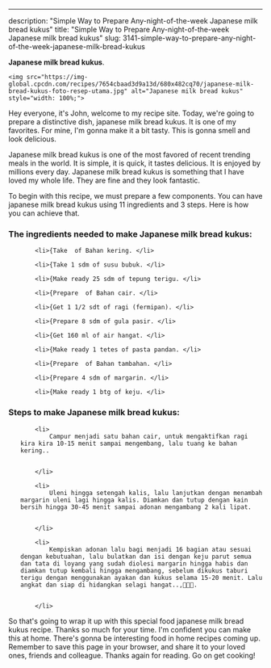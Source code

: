 ---
description: "Simple Way to Prepare Any-night-of-the-week Japanese milk bread kukus"
title: "Simple Way to Prepare Any-night-of-the-week Japanese milk bread kukus"
slug: 3141-simple-way-to-prepare-any-night-of-the-week-japanese-milk-bread-kukus

<p>
	<strong>Japanese milk bread kukus</strong>. 
	
</p>
<p>
	
	<img src="https://img-global.cpcdn.com/recipes/7654cbaad3d9a13d/680x482cq70/japanese-milk-bread-kukus-foto-resep-utama.jpg" alt="Japanese milk bread kukus" style="width: 100%;">
	
	
</p>
<p>
	Hey everyone, it's John, welcome to my recipe site. Today, we're going to prepare a distinctive dish, japanese milk bread kukus. It is one of my favorites. For mine, I'm gonna make it a bit tasty. This is gonna smell and look delicious.
</p>
	
<p>
	Japanese milk bread kukus is one of the most favored of recent trending meals in the world. It is simple, it is quick, it tastes delicious. It is enjoyed by millions every day. Japanese milk bread kukus is something that I have loved my whole life. They are fine and they look fantastic.
</p>
<p>
	
</p>

<p>
To begin with this recipe, we must prepare a few components. You can have japanese milk bread kukus using 11 ingredients and 3 steps. Here is how you can achieve that.
</p>

<h3>The ingredients needed to make Japanese milk bread kukus:</h3>

<ol>
	
		<li>{Take  of Bahan kering. </li>
	
		<li>{Take 1 sdm of susu bubuk. </li>
	
		<li>{Make ready 25 sdm of tepung terigu. </li>
	
		<li>{Prepare  of Bahan cair. </li>
	
		<li>{Get 1 1/2 sdt of ragi (fermipan). </li>
	
		<li>{Prepare 8 sdm of gula pasir. </li>
	
		<li>{Get 160 ml of air hangat. </li>
	
		<li>{Make ready 1 tetes of pasta pandan. </li>
	
		<li>{Prepare  of Bahan tambahan. </li>
	
		<li>{Prepare 4 sdm of margarin. </li>
	
		<li>{Make ready 1 btg of keju. </li>
	
</ol>
<p>
	
</p>

<h3>Steps to make Japanese milk bread kukus:</h3>

<ol>
	
		<li>
			Campur menjadi satu bahan cair, untuk mengaktifkan ragi kira kira 10-15 menit sampai mengembang, lalu tuang ke bahan kering..
			
			
		</li>
	
		<li>
			Uleni hingga setengah kalis, lalu lanjutkan dengan menambah margarin uleni lagi hingga kalis. Diamkan dan tutup dengan kain bersih hingga 30-45 menit sampai adonan mengambang 2 kali lipat.
			
			
		</li>
	
		<li>
			Kempiskan adonan lalu bagi menjadi 16 bagian atau sesuai dengan kebutuahan, lalu bulatkan dan isi dengan keju parut semua dan tata di loyang yang sudah diolesi margarin hingga habis dan diamkan tutup kembali hingga mengambang, sebelum dikukus taburi terigu dengan menggunakan ayakan dan kukus selama 15-20 menit. Lalu angkat dan siap di hidangkan selagi hangat..,👩‍🍳😊.
			
			
		</li>
	
</ol>

<p>
	
</p>

<p>
	So that's going to wrap it up with this special food japanese milk bread kukus recipe. Thanks so much for your time. I'm confident you can make this at home. There's gonna be interesting food in home recipes coming up. Remember to save this page in your browser, and share it to your loved ones, friends and colleague. Thanks again for reading. Go on get cooking!
</p>
